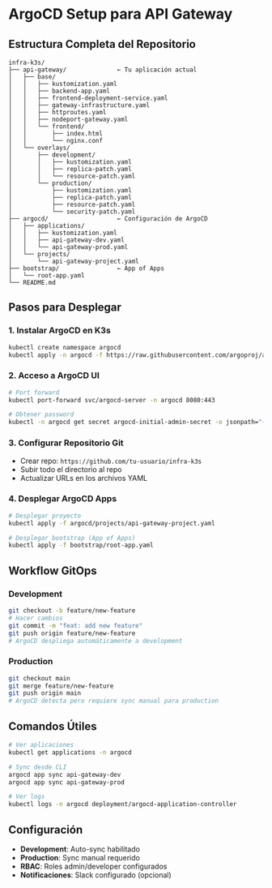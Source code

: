 # ArgoCD Setup para API Gateway

## Estructura Completa del Repositorio

```
infra-k3s/
├── api-gateway/              ← Tu aplicación actual
│   ├── base/
│   │   ├── kustomization.yaml
│   │   ├── backend-app.yaml
│   │   ├── frontend-deployment-service.yaml
│   │   ├── gateway-infrastructure.yaml
│   │   ├── httproutes.yaml
│   │   ├── nodeport-gateway.yaml
│   │   └── frontend/
│   │       ├── index.html
│   │       └── nginx.conf
│   └── overlays/
│       ├── development/
│       │   ├── kustomization.yaml
│       │   ├── replica-patch.yaml
│       │   └── resource-patch.yaml
│       └── production/
│           ├── kustomization.yaml
│           ├── replica-patch.yaml
│           ├── resource-patch.yaml
│           └── security-patch.yaml
├── argocd/                   ← Configuración de ArgoCD
│   ├── applications/
│   │   ├── kustomization.yaml
│   │   ├── api-gateway-dev.yaml
│   │   └── api-gateway-prod.yaml
│   └── projects/
│       └── api-gateway-project.yaml
├── bootstrap/                ← App of Apps
│   └── root-app.yaml
└── README.md
```

## Pasos para Desplegar

### 1. Instalar ArgoCD en K3s

```bash
kubectl create namespace argocd
kubectl apply -n argocd -f https://raw.githubusercontent.com/argoproj/argo-cd/stable/manifests/install.yaml
```

### 2. Acceso a ArgoCD UI

```bash
# Port forward
kubectl port-forward svc/argocd-server -n argocd 8080:443

# Obtener password
kubectl -n argocd get secret argocd-initial-admin-secret -o jsonpath="{.data.password}" | base64 -d
```

### 3. Configurar Repositorio Git

- Crear repo: `https://github.com/tu-usuario/infra-k3s`
- Subir todo el directorio al repo
- Actualizar URLs en los archivos YAML

### 4. Desplegar ArgoCD Apps

```bash
# Desplegar proyecto
kubectl apply -f argocd/projects/api-gateway-project.yaml

# Desplegar bootstrap (App of Apps)
kubectl apply -f bootstrap/root-app.yaml
```

## Workflow GitOps

### Development
```bash
git checkout -b feature/new-feature
# Hacer cambios
git commit -m "feat: add new feature"
git push origin feature/new-feature
# ArgoCD despliega automáticamente a development
```

### Production
```bash
git checkout main
git merge feature/new-feature
git push origin main
# ArgoCD detecta pero requiere sync manual para production
```

## Comandos Útiles

```bash
# Ver aplicaciones
kubectl get applications -n argocd

# Sync desde CLI
argocd app sync api-gateway-dev
argocd app sync api-gateway-prod

# Ver logs
kubectl logs -n argocd deployment/argocd-application-controller
```

## Configuración

- **Development**: Auto-sync habilitado
- **Production**: Sync manual requerido
- **RBAC**: Roles admin/developer configurados
- **Notificaciones**: Slack configurado (opcional)
